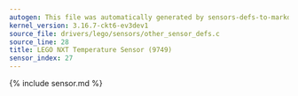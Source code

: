 ```yaml
---
autogen: This file was automatically generated by sensors-defs-to-markdown.py
kernel_version: 3.16.7-ckt6-ev3dev1
source_file: drivers/lego/sensors/other_sensor_defs.c
source_line: 28
title: LEGO NXT Temperature Sensor (9749)
sensor_index: 27
---
```


{% include sensor.md %}
